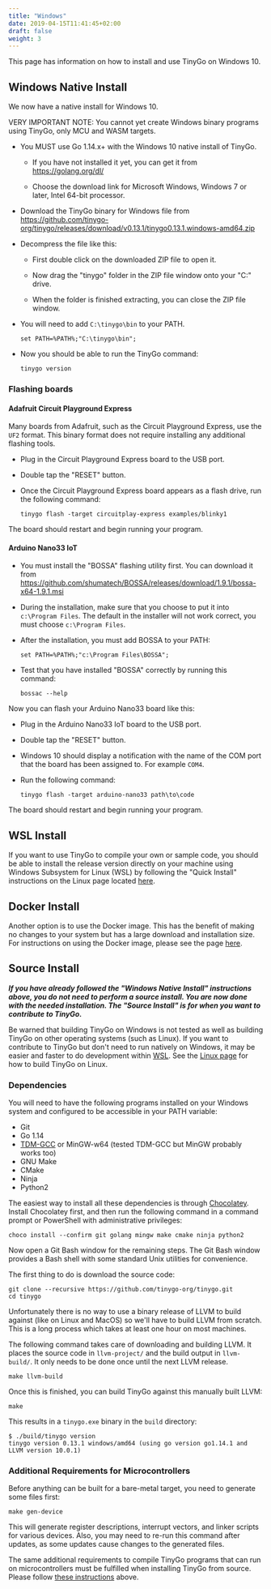 ```yaml
---
title: "Windows"
date: 2019-04-15T11:41:45+02:00
draft: false
weight: 3
---
```


This page has information on how to install and use TinyGo on Windows 10.

## Windows Native Install

We now have a native install for Windows 10.

VERY IMPORTANT NOTE: You cannot yet create Windows binary programs using TinyGo, only MCU and WASM targets.

- You MUST use Go 1.14.x+ with the Windows 10 native install of TinyGo.

    - If you have not installed it yet, you can get it from https://golang.org/dl/

    - Choose the download link for Microsoft Windows, Windows 7 or later, Intel 64-bit processor.

- Download the TinyGo binary for Windows file from https://github.com/tinygo-org/tinygo/releases/download/v0.13.1/tinygo0.13.1.windows-amd64.zip

- Decompress the file like this:

    - First double click on the downloaded ZIP file to open it.

    - Now drag the "tinygo" folder in the ZIP file window onto your "C:" drive.

    - When the folder is finished extracting, you can close the ZIP file window.

- You will need to add `C:\tinygo\bin` to your PATH.

    ```shell
    set PATH=%PATH%;"C:\tinygo\bin";
    ```

- Now you should be able to run the TinyGo command:

    ```
    tinygo version
    ```

### Flashing boards

#### Adafruit Circuit Playground Express

Many boards from Adafruit, such as the Circuit Playground Express, use the `UF2` format. This binary format does not require installing any additional flashing tools.

- Plug in the Circuit Playground Express board to the USB port.

- Double tap the "RESET" button.

- Once the Circuit Playground Express board appears as a flash drive, run the following command:

    ```shell
    tinygo flash -target circuitplay-express examples/blinky1
    ```

The board should restart and begin running your program.

#### Arduino Nano33 IoT

- You must install the "BOSSA" flashing utility first. You can download it from https://github.com/shumatech/BOSSA/releases/download/1.9.1/bossa-x64-1.9.1.msi

- During the installation, make sure that you choose to put it into `c:\Program Files`. The default in the installer will not work correct, you must choose `c:\Program Files`.

- After the installation, you must add BOSSA to your PATH:

    ```shell
    set PATH=%PATH%;"c:\Program Files\BOSSA";
    ```

- Test that you have installed "BOSSA" correctly by running this command:

    ```shell
    bossac --help
    ```

Now you can flash your Arduino Nano33 board like this:

- Plug in the Arduino Nano33 IoT board to the USB port.

- Double tap the "RESET" button.

- Windows 10 should display a notification with the name of the COM port that the board has been assigned to. For example `COM4`.

- Run the following command:

    ```shell
    tinygo flash -target arduino-nano33 path\to\code
    ```

The board should restart and begin running your program.

## WSL Install

If you want to use TinyGo to compile your own or sample code, you should be able to install the release version directly on your machine using Windows Subsystem for Linux (WSL) by following the "Quick Install" instructions on the Linux page located [here](../linux).

## Docker Install

Another option is to use the Docker image. This has the benefit of making no changes to your system but has a large download and installation size. For instructions on using the Docker image, please see the page [here](../using-docker).

## Source Install

***If you have already followed the "Windows Native Install" instructions above, you do not need to perform a source install. You are now done with the needed installation. The "Source Install" is for when you want to contribute to TinyGo.***

Be warned that building TinyGo on Windows is not tested as well as building TinyGo on other operating systems (such as Linux). If you want to contribute to TinyGo but don't need to run natively on Windows, it may be easier and faster to do development within [WSL](https://docs.microsoft.com/en-us/windows/wsl/install-win10). See the [Linux page](../linux) for how to build TinyGo on Linux.

### Dependencies

You will need to have the following programs installed on your Windows system and configured to be accessible in your PATH variable:

  * Git
  * Go 1.14
  * [TDM-GCC](https://jmeubank.github.io/tdm-gcc/) or MinGW-w64 (tested TDM-GCC but MinGW probably works too)
  * GNU Make
  * CMake
  * Ninja
  * Python2

The easiest way to install all these dependencies is through [Chocolatey](https://chocolatey.org/). Install Chocolatey first, and then run the following command in a command prompt or PowerShell with administrative privileges:

    choco install --confirm git golang mingw make cmake ninja python2

Now open a Git Bash window for the remaining steps. The Git Bash window provides a Bash shell with some standard Unix utilities for convenience.

The first thing to do is download the source code:

```shell
git clone --recursive https://github.com/tinygo-org/tinygo.git
cd tinygo
```

Unfortunately there is no way to use a binary release of LLVM to build against (like on Linux and MacOS) so we'll have to build LLVM from scratch. This is a long process which takes at least one hour on most machines.

The following command takes care of downloading and building LLVM. It places the
source code in `llvm-project/` and the build output in `llvm-build/`. It only needs to
be done once until the next LLVM release.

```shell
make llvm-build
```

Once this is finished, you can build TinyGo against this manually built LLVM:

```shell
make
```

This results in a `tinygo.exe` binary in the `build` directory:

```text
$ ./build/tinygo version
tinygo version 0.13.1 windows/amd64 (using go version go1.14.1 and LLVM version 10.0.1)
```

### Additional Requirements for Microcontrollers

Before anything can be built for a bare-metal target, you need to generate some
files first:

```shell
make gen-device
```

This will generate register descriptions, interrupt vectors, and linker scripts
for various devices. Also, you may need to re-run this command after updates,
as some updates cause changes to the generated files.

The same additional requirements to compile TinyGo programs that can run on microcontrollers must be fulfilled when installing TinyGo from source. Please follow [these instructions](#additional-requirements-for-microcontrollers) above.
